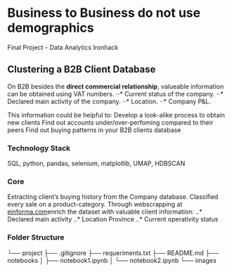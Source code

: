 # Business to Business do not use demographics #
Final Project - Data Analytics Ironhack



## Clustering a B2B Client Database ##

On B2B besides the **direct commercial relationship**, valueable information can be obtained using VAT numbers.
⋅⋅* Current status of the company.
⋅⋅* Declared main activity of the company.
⋅⋅* Location.
⋅⋅* Company P&L.

This information could be helpful to:
Develop a look-alike process to obtain new clients
Find out accounts under/over-perfoming compared to their peers
Find out buying patterns in your B2B clients database 

### Technology Stack ###
SQL, python, pandas, selenium, matplotlib, UMAP, HDBSCAN

### Core ###
Extracting client’s buying history from the Company database. Classified every sale on a product-category. Through webscrapping  at [einforma.com](https://www.einforma.com/)enrich the dataset with valuable client information:
..* Declared main activity
..* Location Province
..* Current operativity status 

### Folder Structure ###

└── project
    ├── .gitignore
    ├── requeriments.txt
    ├── README.md
    ├── notebooks
    │   ├── notebook1.ipynb
    │   └── notebook2.ipynb
    └── images

